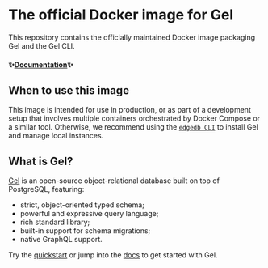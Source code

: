 # The official Docker image for Gel

This repository contains the officially maintained Docker image packaging
Gel and the Gel CLI.

#### ✨[Documentation](https://www.edgedb.com/docs/guides/deployment/docker)✨

## When to use this image

This image is intended for use in production, or as part of a
development setup that involves multiple containers orchestrated by
Docker Compose or a similar tool. Otherwise, we recommend using the [`edgedb CLI`](https://www.edgedb.com/docs/guides/quickstart) to install Gel and
manage local instances.

## What is Gel?

[Gel](https://www.edgedb.com) is an open-source object-relational database
built on top of PostgreSQL, featuring:

- strict, object-oriented typed schema;
- powerful and expressive query language;
- rich standard library;
- built-in support for schema migrations;
- native GraphQL support.

Try the [quickstart](https://www.edgedb.com/docs/guides/quickstart) or jump into the [docs](https://www.edgedb.com/) to get started with Gel.
